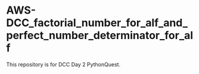 # AWS-DCC_factorial_number_for_alf_and_perfect_number_determinator_for_alf
This repository is for DCC Day 2 PythonQuest.
